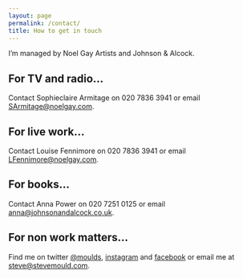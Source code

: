 ```yaml
---
layout: page
permalink: /contact/
title: How to get in touch
---
```


I’m managed by Noel Gay Artists and Johnson & Alcock.

## For TV and radio…
Contact Sophieclaire Armitage on 020 7836 3941 or email [SArmitage@noelgay.com](mailto:SArmitage@noelgay.com).

## For live work…
Contact Louise Fennimore on 020 7836 3941 or email [LFennimore@noelgay.com](mailto:LFennimore@noelgay.com).

## For books…
Contact Anna Power on 020 7251 0125 or email [anna@johnsonandalcock.co.uk](mailto:anna@johnsonandalcock.co.uk).

## For non work matters…
Find me on twitter [@moulds](https://twitter.com/moulds), [instagram](https://www.instagram.com/stevemouldscience/) and [facebook](https://www.facebook.com/stevemouldscience/) or email me at [steve@stevemould.com](mailto:steve@stevemould.com).

<script type="text/javascript">
	console.log({{ site.GH_ENV }});
</script>